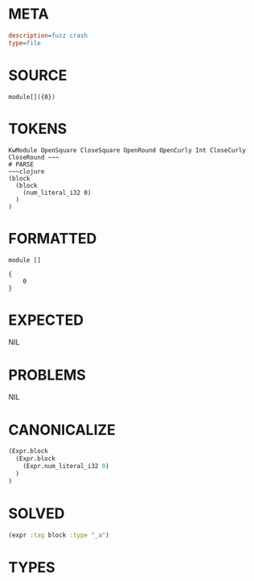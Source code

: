 # META
~~~ini
description=fuzz crash
type=file
~~~
# SOURCE
~~~roc
module[]({0})
~~~
# TOKENS
~~~text
KwModule OpenSquare CloseSquare OpenRound OpenCurly Int CloseCurly CloseRound ~~~
# PARSE
~~~clojure
(block
  (block
    (num_literal_i32 0)
  )
)
~~~
# FORMATTED
~~~roc
module []

{
	0
}
~~~
# EXPECTED
NIL
# PROBLEMS
NIL
# CANONICALIZE
~~~clojure
(Expr.block
  (Expr.block
    (Expr.num_literal_i32 0)
  )
)
~~~
# SOLVED
~~~clojure
(expr :tag block :type "_a")
~~~
# TYPES
~~~roc
~~~
